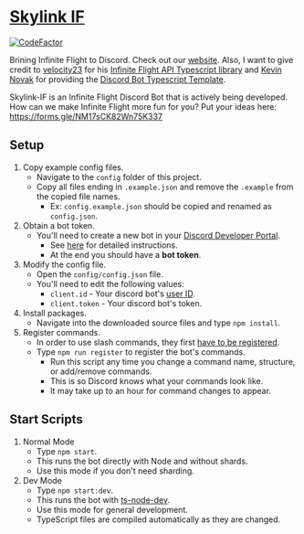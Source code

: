 # [Skylink IF](https://skylink-if.tisuela.com/)

[![CodeFactor](https://www.codefactor.io/repository/github/kennedy-steve/skylink-if/badge)](https://www.codefactor.io/repository/github/kennedy-steve/skylink-if)

Brining Infinite Flight to Discord. Check out our [website](https://skylink-if.tisuela.com/). Also, I want to give credit to [velocity23](https://github.com/velocity23) for his [Infinite Flight API Typescript library](https://github.com/velocity23/if-discord-bot/tree/master/src/lib/iflive) and [Kevin Novak](https://github.com/KevinNovak) for providing the [Discord Bot Typescript Template](https://github.com/KevinNovak/Discord-Bot-TypeScript-Template).

Skylink-IF is an Infinite Flight Discord Bot that is actively being developed. How can we make Infinite Flight more fun for you? Put your ideas here: https://forms.gle/NM17sCK82Wn75K337


## Setup

1. Copy example config files.
    - Navigate to the `config` folder of this project.
    - Copy all files ending in `.example.json` and remove the `.example` from the copied file names.
        - Ex: `config.example.json` should be copied and renamed as `config.json`.
2. Obtain a bot token.
    - You'll need to create a new bot in your [Discord Developer Portal](https://discord.com/developers/applications/).
        - See [here](https://www.writebots.com/discord-bot-token/) for detailed instructions.
        - At the end you should have a **bot token**.
3. Modify the config file.
    - Open the `config/config.json` file.
    - You'll need to edit the following values:
        - `client.id` - Your discord bot's [user ID](https://techswift.org/2020/04/22/how-to-find-your-user-id-on-discord/).
        - `client.token` - Your discord bot's token.
4. Install packages.
    - Navigate into the downloaded source files and type `npm install`.
5. Register commands.
    - In order to use slash commands, they first [have to be registered](https://discordjs.guide/interactions/registering-slash-commands.html#registering-slash-commands).
    - Type `npm run register` to register the bot's commands.
        - Run this script any time you change a command name, structure, or add/remove commands.
        - This is so Discord knows what your commands look like.
        - It may take up to an hour for command changes to appear.

## Start Scripts

1. Normal Mode
    - Type `npm start`.
    - This runs the bot directly with Node and without shards.
    - Use this mode if you don't need sharding.
2. Dev Mode
    - Type `npm start:dev`.
    - This runs the bot with [ts-node-dev](https://www.npmjs.com/package/ts-node-dev).
    - Use this mode for general development.
    - TypeScript files are compiled automatically as they are changed.


